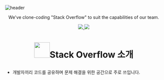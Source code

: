 ![header](https://capsule-render.vercel.app/api?type=waving&color=auto&height=300&section=header&text=모자란%20감자들&fontSize=75)

<p align='center'> We've clone-coding "Stack Overflow" to suit the capabilities of our team. </p>

<p align='center'>
  <a href="https://github.com/codestates-seb/seb43_pre_005/issues">
    <img src="https://img.shields.io/badge/IDEA%20ISSUE%20-%23F7DF1E.svg?&style=for-the-badge&&logoColor=white"/>
  </a>
  <a href="#demo">
    <img src="https://img.shields.io/badge/DEMO%20(not%20yet)%20-%234FC08D.svg?&style=for-the-badge&&logoColor=white"/>
  </a>
</p>

# <p align='center'> <a href="https://stackoverflow.com/"> <img height = 50 src="https://user-images.githubusercontent.com/120099321/233326239-af20f95d-926d-4f4c-8e99-feba3b40eeae.svg"/></a>Stack Overflow 소개 </p>

- 개발자끼리 코드를 공유하며 문제 해결을 위한 공간으로 주로 쓰입니다.
